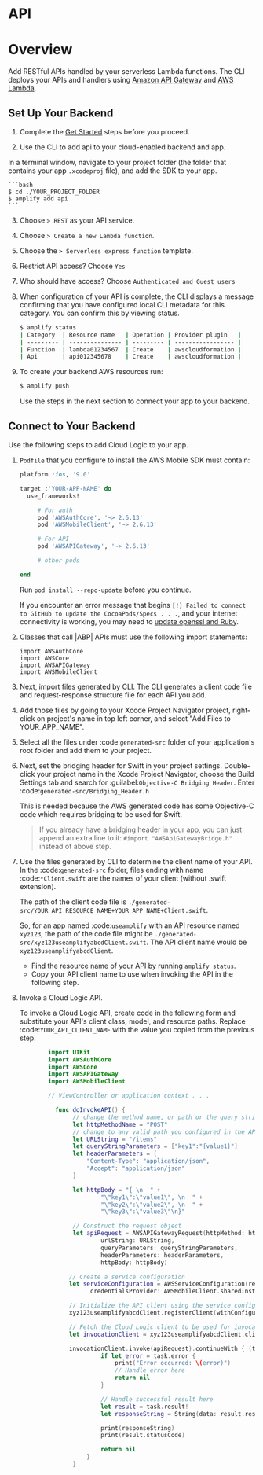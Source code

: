 # API

# Overview

Add RESTful APIs handled by your serverless Lambda functions. The CLI deploys your APIs and handlers using [Amazon API Gateway](http://docs.aws.amazon.com/apigateway/latest/developerguide/) and [AWS Lambda](http://docs.aws.amazon.com/lambda/latest/dg/).

## Set Up Your Backend

1. Complete the [Get Started](./get-started) steps before you proceed.

2. Use the CLI to add api to your cloud-enabled backend and app.

 In a terminal window, navigate to your project folder (the folder that contains your app `.xcodeproj` file), and add the SDK to your app.

	```bash
	$ cd ./YOUR_PROJECT_FOLDER
	$ amplify add api
	```

3. Choose `> REST` as your API service.

4. Choose `> Create a new Lambda function`.

5. Choose the `> Serverless express function` template.

6. Restrict API access? Choose `Yes`

7. Who should have access? Choose `Authenticated and Guest users`

8. When configuration of your API is complete, the CLI displays a message confirming that you have configured local CLI metadata for this category. You can confirm this by viewing status.

    ```bash
    $ amplify status
    | Category  | Resource name   | Operation | Provider plugin   |
    | --------- | --------------- | --------- | ----------------- |
    | Function  | lambda01234567  | Create    | awscloudformation |
    | Api       | api012345678    | Create    | awscloudformation |
    ```

9. To create your backend AWS resources run:

    ```bash
    $ amplify push
    ```

   Use the steps in the next section to connect your app to your backend.

## Connect to Your Backend

Use the following steps to add Cloud Logic to your app.

1. `Podfile` that you configure to install the AWS Mobile SDK must contain:

	```ruby
	platform :ios, '9.0'

	target :'YOUR-APP-NAME' do
	  use_frameworks!

	     # For auth
	     pod 'AWSAuthCore', '~> 2.6.13'
	     pod 'AWSMobileClient', '~> 2.6.13'

	     # For API
	     pod 'AWSAPIGateway', '~> 2.6.13'

	     # other pods

	end
	```

	Run `pod install --repo-update` before you continue.

	If you encounter an error message that begins `[!] Failed to connect to GitHub to update the CocoaPods/Specs . . .`, and your internet connectivity is working, you may need to [update openssl and Ruby](https://stackoverflow.com/questions/38993527/cocoapods-failed-to-connect-to-github-to-update-the-cocoapods-specs-specs-repo/48962041#48962041).

2. Classes that call |ABP| APIs must use the following import statements:

	```
	import AWSAuthCore
	import AWSCore
	import AWSAPIGateway
	import AWSMobileClient
	```

3. Next, import files generated by CLI. The CLI generates a client code file and request-response structure file for each API you add.

4. Add those files by going to your Xcode Project Navigator project, right-click on project's name in top left corner, and select "Add Files to YOUR_APP_NAME".

5. Select all the files under :code:`generated-src` folder of your application's root folder and add them to your project.

6. Next, set the bridging header for Swift in your project settings. Double-click your project name in the Xcode Project Navigator, choose the Build Settings tab and search for  :guilabel:`Objective-C Bridging Header`. Enter :code:`generated-src/Bridging_Header.h`

	This is needed because the AWS generated code has some Objective-C code which requires bridging to be used for Swift.

	> If you already have a bridging header in your app, you can just append an extra line to it: `#import "AWSApiGatewayBridge.h"` instead of above step.

7. Use the files generated by CLI to determine the client name of your API. In the :code:`generated-src` folder, files ending with name :code:`*Client.swift` are the names of your client (without .swift extension).

	The path of the client code file is `./generated-src/YOUR_API_RESOURCE_NAME+YOUR_APP_NAME+Client.swift`.

	So, for an app named :code:`useamplify` with an API resource named `xyz123`, the path of the code file might be `./generated-src/xyz123useamplifyabcdClient.swift`. The API client name would be `xyz123useamplifyabcdClient`.

	- Find the resource name of your API by running `amplify status`.
	- Copy your API client name to use when invoking the API in the following step.


8. Invoke a Cloud Logic API.

	To invoke a Cloud Logic API, create code in the following form and substitute your API's
	client class, model, and resource paths. Replace :code:`YOUR_API_CLIENT_NAME` with the value you copied from the previous step.

	```swift
            import UIKit
            import AWSAuthCore
            import AWSCore
            import AWSAPIGateway
            import AWSMobileClient

            // ViewController or application context . . .

              func doInvokeAPI() {
                   // change the method name, or path or the query string parameters here as desired
                   let httpMethodName = "POST"
                   // change to any valid path you configured in the API
                   let URLString = "/items"
                   let queryStringParameters = ["key1":"{value1}"]
                   let headerParameters = [
                       "Content-Type": "application/json",
                       "Accept": "application/json"
                   ]

                   let httpBody = "{ \n  " +
                           "\"key1\":\"value1\", \n  " +
                           "\"key2\":\"value2\", \n  " +
                           "\"key3\":\"value3\"\n}"

                   // Construct the request object
                   let apiRequest = AWSAPIGatewayRequest(httpMethod: httpMethodName,
                           urlString: URLString,
                           queryParameters: queryStringParameters,
                           headerParameters: headerParameters,
                           httpBody: httpBody)

                  // Create a service configuration
                  let serviceConfiguration = AWSServiceConfiguration(region: AWSRegionType.USEast1,
                        credentialsProvider: AWSMobileClient.sharedInstance().getCredentialsProvider())

                  // Initialize the API client using the service configuration
                  xyz123useamplifyabcdClient.registerClient(withConfiguration: serviceConfiguration!, forKey: "CloudLogicAPIKey")

                  // Fetch the Cloud Logic client to be used for invocation
                  let invocationClient = xyz123useamplifyabcdClient.client(forKey: "CloudLogicAPIKey")

                  invocationClient.invoke(apiRequest).continueWith { (task: AWSTask) -> Any? in
                           if let error = task.error {
                               print("Error occurred: \(error)")
                               // Handle error here
                               return nil
                           }

                           // Handle successful result here
                           let result = task.result!
                           let responseString = String(data: result.responseData!, encoding: .utf8)

                           print(responseString)
                           print(result.statusCode)

                           return nil
                       }
                   }
	```
